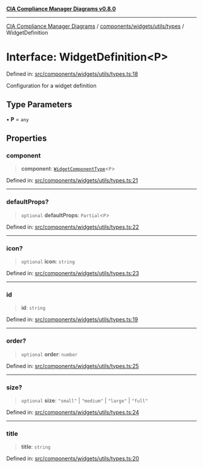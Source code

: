 [**CIA Compliance Manager Diagrams v0.8.0**](../../../../../README.md)

***

[CIA Compliance Manager Diagrams](../../../../../modules.md) / [components/widgets/utils/types](../README.md) / WidgetDefinition

# Interface: WidgetDefinition\<P\>

Defined in: [src/components/widgets/utils/types.ts:18](https://github.com/Hack23/cia-compliance-manager/blob/791b5a1b6e700c8b8480de209374e4cb1086330d/src/components/widgets/utils/types.ts#L18)

Configuration for a widget definition

## Type Parameters

• **P** = `any`

## Properties

### component

> **component**: [`WidgetComponentType`](../type-aliases/WidgetComponentType.md)\<`P`\>

Defined in: [src/components/widgets/utils/types.ts:21](https://github.com/Hack23/cia-compliance-manager/blob/791b5a1b6e700c8b8480de209374e4cb1086330d/src/components/widgets/utils/types.ts#L21)

***

### defaultProps?

> `optional` **defaultProps**: `Partial`\<`P`\>

Defined in: [src/components/widgets/utils/types.ts:22](https://github.com/Hack23/cia-compliance-manager/blob/791b5a1b6e700c8b8480de209374e4cb1086330d/src/components/widgets/utils/types.ts#L22)

***

### icon?

> `optional` **icon**: `string`

Defined in: [src/components/widgets/utils/types.ts:23](https://github.com/Hack23/cia-compliance-manager/blob/791b5a1b6e700c8b8480de209374e4cb1086330d/src/components/widgets/utils/types.ts#L23)

***

### id

> **id**: `string`

Defined in: [src/components/widgets/utils/types.ts:19](https://github.com/Hack23/cia-compliance-manager/blob/791b5a1b6e700c8b8480de209374e4cb1086330d/src/components/widgets/utils/types.ts#L19)

***

### order?

> `optional` **order**: `number`

Defined in: [src/components/widgets/utils/types.ts:25](https://github.com/Hack23/cia-compliance-manager/blob/791b5a1b6e700c8b8480de209374e4cb1086330d/src/components/widgets/utils/types.ts#L25)

***

### size?

> `optional` **size**: `"small"` \| `"medium"` \| `"large"` \| `"full"`

Defined in: [src/components/widgets/utils/types.ts:24](https://github.com/Hack23/cia-compliance-manager/blob/791b5a1b6e700c8b8480de209374e4cb1086330d/src/components/widgets/utils/types.ts#L24)

***

### title

> **title**: `string`

Defined in: [src/components/widgets/utils/types.ts:20](https://github.com/Hack23/cia-compliance-manager/blob/791b5a1b6e700c8b8480de209374e4cb1086330d/src/components/widgets/utils/types.ts#L20)

